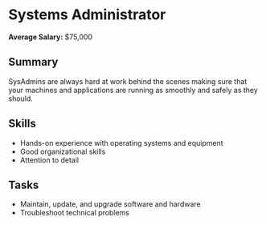 # Systems Administrator

**Average Salary:** $75,000

## Summary

SysAdmins are always hard at work behind the scenes making sure that your machines and applications are running as smoothly and safely as they should.

## Skills

- Hands-on experience with operating systems and equipment
- Good organizational skills
- Attention to detail

## Tasks

- Maintain, update, and upgrade software and hardware
- Troubleshoot technical problems
